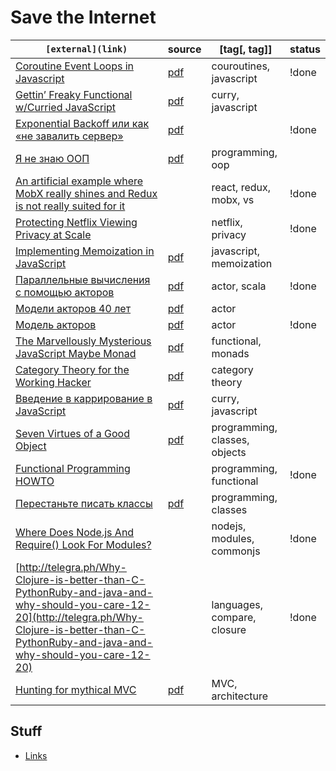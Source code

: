 # Save the Internet

`[external](link)` | source | [tag[, tag]] | status
--- | --- | --- | ---
[Coroutine Event Loops in Javascript](https://x.st/javascript-coroutines/) | [pdf](docs/Coroutine-Event-Loops-in-Javascript.pdf) | couroutines, javascript | !done
[Gettin’ Freaky Functional w/Curried JavaScript](http://blog.carbonfive.com/2015/01/14/gettin-freaky-functional-wcurried-javascript/) | [pdf](docs/Gettin’-Freaky-Functional-w_Curried-JavaScript.pdf) | curry, javascript |
[Exponential Backoff или как «не завалить сервер»](https://habrahabr.ru/post/227225/) | [pdf](docs/Exponential-Backoff-или-как-«не-завалить-сервер»-_-Хабрахабр.pdf) | | !done
[Я не знаю ООП](https://habrahabr.ru/post/147927/) | [pdf](docs/Я-не-знаю-ООП-_-Хабрахабр.pdf) | programming, oop |
[An artificial example where MobX really shines and Redux is not really suited for it](https://hackernoon.com/an-artificial-example-where-mobx-really-shines-and-redux-is-not-really-suited-for-it-1a58313c0c70#.mcskgckul) | | react, redux, mobx, vs | !done
[Protecting Netflix Viewing Privacy at Scale](http://techblog.netflix.com/2016/08/protecting-netflix-viewing-privacy-at.html) | | netflix, privacy | !done
[Implementing Memoization in JavaScript](https://www.sitepoint.com/implementing-memoization-in-javascript/) | [pdf](docs/Implementing-Memoization-in-JavaScript.pdf) | javascript, memoization |
[Параллельные вычисления с помощью акторов](https://github.com/anton-k/ru-neophyte-guide-to-scala/blob/master/src/p14-actors.md) | [pdf](docs/ru-neophyte-guide-to-scala_p14-actors.pdf) | actor, scala | !done
[Модели акторов 40 лет](https://habrahabr.ru/company/tiktokcoach/blog/206300/) | [pdf](docs/Модели-акторов-40-лет-_-Блог-компании-LLC-Tik-Tok-Coach-_-Хабрахабр.pdf) | actor |
[Модель акторов](https://ru.wikipedia.org/wiki/%D0%9C%D0%BE%D0%B4%D0%B5%D0%BB%D1%8C_%D0%B0%D0%BA%D1%82%D0%BE%D1%80%D0%BE%D0%B2) | [pdf](docs/Модель-акторов-—-Википедия.pdf) | actor | !done
[The Marvellously Mysterious JavaScript Maybe Monad](http://jrsinclair.com/articles/2016/marvellously-mysterious-javascript-maybe-monad/) | [pdf](docs/The-Marvellously-Mysterious-JavaScript-Maybe-Monad.pdf) | functional, monads |
[Category Theory for the Working Hacker](https://www.infoq.com/presentations/category-theory-propositions-principle) | [pdf](docs/JoyOfCoding2016-PhilipWadler-Categorytheoryfortheworkinghacker.pdf) | category theory |
[Введение в каррирование в JavaScript](http://prgssr.ru/development/vvedenie-v-karrirovanie-v-javascript.html) | [pdf](docs/Введение-в-каррирование-в-JavaScript.pdf) | curry, javascript |
[Seven Virtues of a Good Object](http://www.yegor256.com/2014/11/20/seven-virtues-of-good-object.html) | [pdf](docs/Seven-Virtues-of-a-Good-Object-—-Yegor-Bugayenko.pdf) | programming, classes, objects |
[Functional Programming HOWTO](https://docs.python.org/3.7/howto/functional.html) | | programming, functional | !done
[Перестаньте писать классы](https://habrahabr.ru/post/140581/) | [pdf](docs/Stop-Writing-Classes.pdf) | programming, classes | 
[Where Does Node.js And Require() Look For Modules?](https://www.bennadel.com/blog/2169-where-does-node-js-and-require-look-for-modules.htm) | | nodejs, modules, commonjs | !done
[http://telegra.ph/Why-Clojure-is-better-than-C-PythonRuby-and-java-and-why-should-you-care-12-20](http://telegra.ph/Why-Clojure-is-better-than-C-PythonRuby-and-java-and-why-should-you-care-12-20) | | languages, compare, closure | !done
[Hunting for mythical MVC](https://habrahabr.ru/post/321050/) | [pdf](docs/Hunting-for-mythical-MVC.pdf) | MVC, architecture |

## Stuff
- [Links](links.md)
